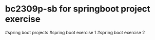 # bc2309p-sb for springboot project exercise

#spring boot projects
	#spring boot exercise 1
	#spring boot exercise 2
